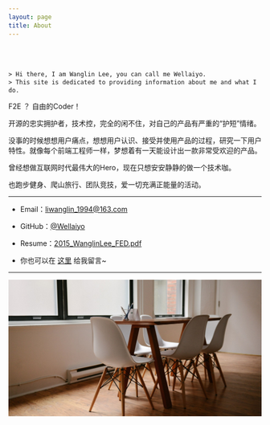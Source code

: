 ```yaml
---
layout: page 
title: About
---
```


<div style="padding-top:35px;"></div>

	> Hi there, I am Wanglin Lee, you can call me Wellaiyo.
	> This site is dedicated to providing information about me and what I do.

F2E ？ 自由的Coder！

开源的忠实拥护者，技术控，完全的闲不住，对自己的产品有严重的“护短”情绪。

没事的时候想想用户痛点，想想用户认识、接受并使用产品的过程，研究一下用户特性。就像每个前端工程师一样，梦想着有一天能设计出一款非常受欢迎的产品。

曾经想做互联网时代最伟大的Hero，现在只想安安静静的做一个技术咖。

也跑步健身、爬山旅行、团队竞技，爱一切充满正能量的活动。

-------

- Email：liwanglin_1994@163.com

- GitHub：[@Wellaiyo](http://github.com/wellaiyo)

- Resume：[2015_WanglinLee_FED.pdf](/attach/2015_WanglinLee_FED.pdf)

- 你也可以在 [这里](http://chat.wellued.cn) 给我留言~

-------

<img src="/images/about-cover.jpg" alt="" />
